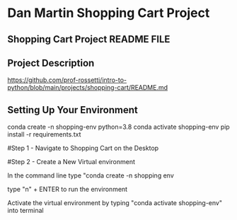 # Dan Martin Shopping Cart Project

## Shopping Cart Project README FILE 

## Project Description
https://github.com/prof-rossetti/intro-to-python/blob/main/projects/shopping-cart/README.md

## Setting Up Your Environment
conda create -n shopping-env python=3.8 
conda activate shopping-env
pip install -r requirements.txt 

#Step 1 - Navigate to Shopping Cart on the Desktop

#Step 2 - Create a New Virtual environment

In the command line type "conda create -n shopping env

type "n" + ENTER to run the environment

Activate the virtual environment by typing "conda activate shopping-env" into terminal
